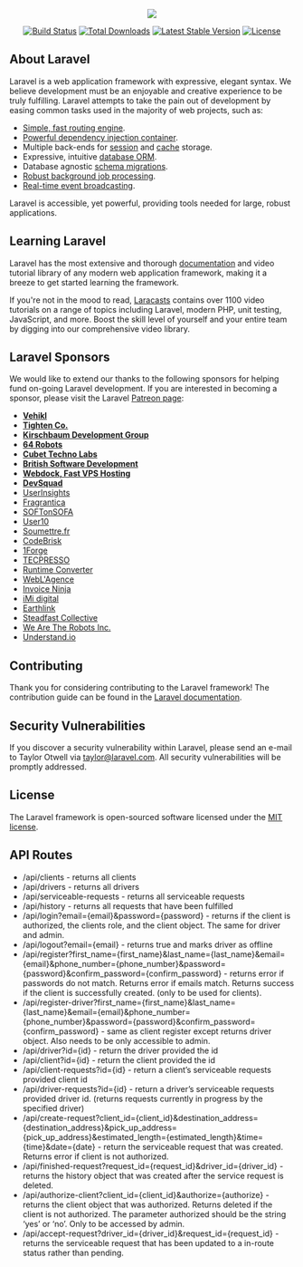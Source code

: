 <p align="center"><img src="https://laravel.com/assets/img/components/logo-laravel.svg"></p>

<p align="center">
<a href="https://travis-ci.org/laravel/framework"><img src="https://travis-ci.org/laravel/framework.svg" alt="Build Status"></a>
<a href="https://packagist.org/packages/laravel/framework"><img src="https://poser.pugx.org/laravel/framework/d/total.svg" alt="Total Downloads"></a>
<a href="https://packagist.org/packages/laravel/framework"><img src="https://poser.pugx.org/laravel/framework/v/stable.svg" alt="Latest Stable Version"></a>
<a href="https://packagist.org/packages/laravel/framework"><img src="https://poser.pugx.org/laravel/framework/license.svg" alt="License"></a>
</p>

## About Laravel

Laravel is a web application framework with expressive, elegant syntax. We believe development must be an enjoyable and creative experience to be truly fulfilling. Laravel attempts to take the pain out of development by easing common tasks used in the majority of web projects, such as:

- [Simple, fast routing engine](https://laravel.com/docs/routing).
- [Powerful dependency injection container](https://laravel.com/docs/container).
- Multiple back-ends for [session](https://laravel.com/docs/session) and [cache](https://laravel.com/docs/cache) storage.
- Expressive, intuitive [database ORM](https://laravel.com/docs/eloquent).
- Database agnostic [schema migrations](https://laravel.com/docs/migrations).
- [Robust background job processing](https://laravel.com/docs/queues).
- [Real-time event broadcasting](https://laravel.com/docs/broadcasting).

Laravel is accessible, yet powerful, providing tools needed for large, robust applications.

## Learning Laravel

Laravel has the most extensive and thorough [documentation](https://laravel.com/docs) and video tutorial library of any modern web application framework, making it a breeze to get started learning the framework.

If you're not in the mood to read, [Laracasts](https://laracasts.com) contains over 1100 video tutorials on a range of topics including Laravel, modern PHP, unit testing, JavaScript, and more. Boost the skill level of yourself and your entire team by digging into our comprehensive video library.

## Laravel Sponsors

We would like to extend our thanks to the following sponsors for helping fund on-going Laravel development. If you are interested in becoming a sponsor, please visit the Laravel [Patreon page](https://patreon.com/taylorotwell):

- **[Vehikl](https://vehikl.com/)**
- **[Tighten Co.](https://tighten.co)**
- **[Kirschbaum Development Group](https://kirschbaumdevelopment.com)**
- **[64 Robots](https://64robots.com)**
- **[Cubet Techno Labs](https://cubettech.com)**
- **[British Software Development](https://www.britishsoftware.co)**
- **[Webdock, Fast VPS Hosting](https://www.webdock.io/en)**
- **[DevSquad](https://devsquad.com)**
- [UserInsights](https://userinsights.com)
- [Fragrantica](https://www.fragrantica.com)
- [SOFTonSOFA](https://softonsofa.com/)
- [User10](https://user10.com)
- [Soumettre.fr](https://soumettre.fr/)
- [CodeBrisk](https://codebrisk.com)
- [1Forge](https://1forge.com)
- [TECPRESSO](https://tecpresso.co.jp/)
- [Runtime Converter](http://runtimeconverter.com/)
- [WebL'Agence](https://weblagence.com/)
- [Invoice Ninja](https://www.invoiceninja.com)
- [iMi digital](https://www.imi-digital.de/)
- [Earthlink](https://www.earthlink.ro/)
- [Steadfast Collective](https://steadfastcollective.com/)
- [We Are The Robots Inc.](https://watr.mx/)
- [Understand.io](https://www.understand.io/)

## Contributing

Thank you for considering contributing to the Laravel framework! The contribution guide can be found in the [Laravel documentation](https://laravel.com/docs/contributions).

## Security Vulnerabilities

If you discover a security vulnerability within Laravel, please send an e-mail to Taylor Otwell via [taylor@laravel.com](mailto:taylor@laravel.com). All security vulnerabilities will be promptly addressed.

## License

The Laravel framework is open-sourced software licensed under the [MIT license](https://opensource.org/licenses/MIT).

## API Routes

- /api/clients - returns all clients
- /api/drivers - returns all drivers
- /api/serviceable-requests - returns all serviceable requests
- /api/history - returns all requests that have been fulfilled
- /api/login?email={email}&password={password} - returns if the client is authorized, the clients role, and the client object. The same for driver and admin.
- /api/logout?email={email} - returns true and marks driver as offline
- /api/register?first_name={first_name}&last_name={last_name}&email={email}&phone_number={phone_number}&password={password}&confirm_password={confirm_password} - returns error if passwords do not match. Returns error if emails match. Returns success if the client is successfully created. (only to be used for clients).
- /api/register-driver?first_name={first_name}&last_name={last_name}&email={email}&phone_number={phone_number}&password={password}&confirm_password={confirm_password} - same as client register except returns driver object. Also needs to be only accessible to admin.
- /api/driver?id={id} - return the driver provided the id
- /api/client?id={id} - return the client provided the id
- /api/client-requests?id={id} - return a client’s serviceable requests provided client id
- /api/driver-requests?id={id} - return a driver’s serviceable requests provided driver id. (returns requests currently in progress by the specified driver)
- /api/create-request?client_id={client_id}&destination_address={destination_address}&pick_up_address={pick_up_address}&estimated_length={estimated_length}&time={time}&date={date} - return the serviceable request that was created. Returns error if client is not authorized.
- /api/finished-request?request_id={request_id}&driver_id={driver_id} - returns the history object that was created after the service request is deleted.
- /api/authorize-client?client_id={client_id}&authorize={authorize} - returns the client object that was authorized. Returns deleted if the client is not authorized. The parameter authorized should be the string ‘yes’ or ‘no’. Only to be accessed by admin.
- /api/accept-request?driver_id={driver_id}&request_id={request_id} - returns the serviceable request that has been updated to a in-route status rather than pending.

